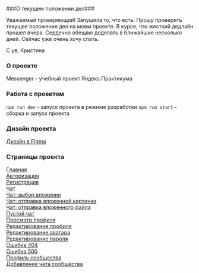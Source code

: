 ###О текущем положении дел###

Уважаемый проверяющий!
Запушила то, что есть. Прошу проверить текущее положение дел на моем проекте. 
В курсе, что жесткий дедлайн прошел вчера. 
Сердечно обещаю доделать в ближайшие несколько дней.
Сейчас уже очень хочу спать.

С ув, Кристина


### **О проекте**
Messenger - учебный проект Яндекс.Практикума

### **Работа с проектом**
```npm run dev``` - запуск проекта в режиме разработки
```npm run start``` - сборка и запуск проекта


### **Дизайн проекта**
[Дизайн в Figma](https://www.figma.com/file/ALQ7CC5h4Zg3Ciow2FfPew/Untitled?type=design&node-id=0%3A1&mode=design&t=Zwu1RzkfLrN4Prfm-1)

### **Страницы проекта**
[Главная](https://strong-faloodeh-9b85a6.netlify.app/)  
[Авторизация](https://strong-faloodeh-9b85a6.netlify.app/pages/auth/auth)  
[Регистрация](https://strong-faloodeh-9b85a6.netlify.app/pages/register/register)  
[Чат](https://strong-faloodeh-9b85a6.netlify.app/pages/chat/chat)  
[Чат: выбор вложения](https://strong-faloodeh-9b85a6.netlify.app/pages/chat/chat-choose-attach)  
[Чат: отправка вложенной картинки](https://strong-faloodeh-9b85a6.netlify.app/pages/chat/chat-choose-attach-pic)  
[Чат: отправка вложенного файла](https://strong-faloodeh-9b85a6.netlify.app/pages/chat/chat-choose-attach-file)  
[Пустой чат](https://strong-faloodeh-9b85a6.netlify.app/pages/chat/chat-empty)  
[Просмотр профиля](https://strong-faloodeh-9b85a6.netlify.app/pages/profile/profile)  
[Редактирование профиля](https://strong-faloodeh-9b85a6.netlify.app/pages/profile/profile-edit)  
[Редактирование аватара](https://strong-faloodeh-9b85a6.netlify.app/pages/profile/profile-edit-photo)  
[Редактирование пароля](https://strong-faloodeh-9b85a6.netlify.app/pages/password-edit/password-edit)  
[Ошибка 404](https://strong-faloodeh-9b85a6.netlify.app/pages/error/404)  
[Ошибка 500](https://strong-faloodeh-9b85a6.netlify.app/pages/error/500)  
[Профиль сообщества](https://strong-faloodeh-9b85a6.netlify.app/pages/community/community)  
[Добавление чата сообщества](https://strong-faloodeh-9b85a6.netlify.app/pages/community/community-edit)  
